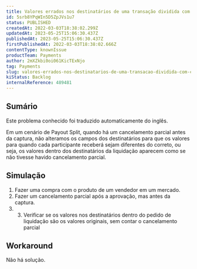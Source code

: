 ```yaml
---
title: Valores errados nos destinatários de uma transação dividida com cancelamento parcial.
id: 5srb8YPqWIn5D5ZpJVs1u7
status: PUBLISHED
createdAt: 2022-03-03T18:38:02.299Z
updatedAt: 2023-05-25T15:06:30.437Z
publishedAt: 2023-05-25T15:06:30.437Z
firstPublishedAt: 2022-03-03T18:38:02.666Z
contentType: knownIssue
productTeam: Payments
author: 2mXZkbi0oi061KicTExNjo
tag: Payments
slug: valores-errados-nos-destinatarios-de-uma-transacao-dividida-com-cancelamento-parcial
kiStatus: Backlog
internalReference: 489481
---
```


## Sumário

<div class="alert alert-info">
  <p>Este problema conhecido foi traduzido automaticamente do inglês.</p>
</div>


Em um cenário de Payout Split, quando há um cancelamento parcial antes da captura, não alteramos os campos dos destinatários para que os valores para quando cada participante receberá sejam diferentes do correto, ou seja, os valores dentro dos destinatários da liquidação aparecem como se não tivesse havido cancelamento parcial.

##


## Simulação


1. Fazer uma compra com o produto de um vendedor em um mercado.
2. Fazer um cancelamento parcial após a aprovação, mas antes da captura.
3. 3. Verificar se os valores nos destinatários dentro do pedido de liquidação são os valores originais, sem contar o cancelamento parcial




## Workaround


Não há solução.

